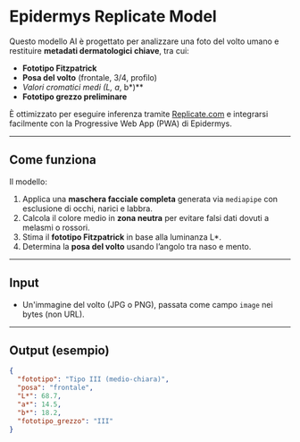 # Epidermys Replicate Model

Questo modello AI è progettato per analizzare una foto del volto umano e restituire **metadati dermatologici chiave**, tra cui:

- **Fototipo Fitzpatrick**
- **Posa del volto** (frontale, 3/4, profilo)
- **Valori cromatici medi (L*, a*, b*)**
- **Fototipo grezzo preliminare**

È ottimizzato per eseguire inferenza tramite [Replicate.com](https://replicate.com) e integrarsi facilmente con la Progressive Web App (PWA) di Epidermys.

---

## Come funziona

Il modello:
1. Applica una **maschera facciale completa** generata via `mediapipe` con esclusione di occhi, narici e labbra.
2. Calcola il colore medio in **zona neutra** per evitare falsi dati dovuti a melasmi o rossori.
3. Stima il **fototipo Fitzpatrick** in base alla luminanza L*.
4. Determina la **posa del volto** usando l’angolo tra naso e mento.

---

## Input

- Un'immagine del volto (JPG o PNG), passata come campo `image` nei bytes (non URL).

---

## Output (esempio)

```json
{
  "fototipo": "Tipo III (medio-chiara)",
  "posa": "frontale",
  "L*": 68.7,
  "a*": 14.5,
  "b*": 18.2,
  "fototipo_grezzo": "III"
}
